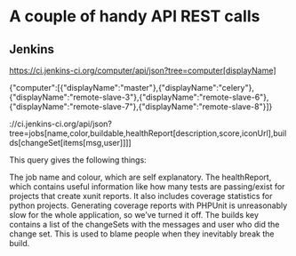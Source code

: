 # A couple of handy API REST calls

## Jenkins

https://ci.jenkins-ci.org/computer/api/json?tree=computer[displayName]

{"computer":[{"displayName":"master"},{"displayName":"celery"},{"displayName":"remote-slave-3"},{"displayName":"remote-slave-6"},{"displayName":"remote-slave-7"},{"displayName":"remote-slave-8"}]}

://ci.jenkins-ci.org/api/json?tree=jobs[name,color,buildable,healthReport[description,score,iconUrl],builds[changeSet[items[msg,user]]]]

This query gives the following things:

The job name and colour, which are self explanatory.
The healthReport, which contains useful information like how many tests are passing/exist for projects that create xunit reports. It also includes coverage statistics for python projects. Generating coverage reports with PHPUnit is unreasonably slow for the whole application, so we’ve turned it off.
The builds key contains a list of the changeSets with the messages and user who did the change set. This is used to blame people when they inevitably break the build.

